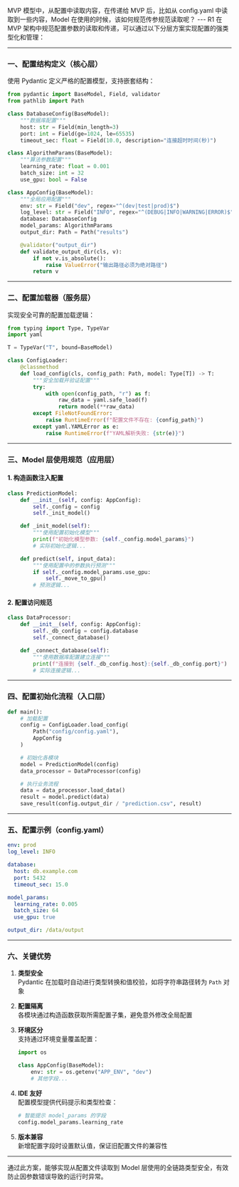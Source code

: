 MVP 模型中，从配置中读取内容，在传递给 MVP 后，比如从 config.yaml 中读取到一些内容，Model 在使用的时候，该如何规范传参规范读取呢？
--- R1
在 MVP 架构中规范配置参数的读取和传递，可以通过以下分层方案实现配置的强类型化和管理：

---

### 一、配置结构定义（核心层）

使用 Pydantic 定义严格的配置模型，支持嵌套结构：

```python
from pydantic import BaseModel, Field, validator
from pathlib import Path

class DatabaseConfig(BaseModel):
    """数据库配置"""
    host: str = Field(min_length=3)
    port: int = Field(ge=1024, le=65535)
    timeout_sec: float = Field(10.0, description="连接超时时间(秒)")

class AlgorithmParams(BaseModel):
    """算法参数配置"""
    learning_rate: float = 0.001
    batch_size: int = 32
    use_gpu: bool = False

class AppConfig(BaseModel):
    """全局应用配置"""
    env: str = Field("dev", regex="^(dev|test|prod)$")
    log_level: str = Field("INFO", regex="^(DEBUG|INFO|WARNING|ERROR)$")
    database: DatabaseConfig
    model_params: AlgorithmParams
    output_dir: Path = Path("results")

    @validator("output_dir")
    def validate_output_dir(cls, v):
        if not v.is_absolute():
            raise ValueError("输出路径必须为绝对路径")
        return v
```

---

### 二、配置加载器（服务层）

实现安全可靠的配置加载逻辑：

```python
from typing import Type, TypeVar
import yaml

T = TypeVar("T", bound=BaseModel)

class ConfigLoader:
    @classmethod
    def load_config(cls, config_path: Path, model: Type[T]) -> T:
        """安全加载并验证配置"""
        try:
            with open(config_path, "r") as f:
                raw_data = yaml.safe_load(f)
                return model(**raw_data)
        except FileNotFoundError:
            raise RuntimeError(f"配置文件不存在: {config_path}")
        except yaml.YAMLError as e:
            raise RuntimeError(f"YAML解析失败: {str(e)}")
```

---

### 三、Model 层使用规范（应用层）

#### 1. 构造函数注入配置

```python
class PredictionModel:
    def __init__(self, config: AppConfig):
        self._config = config
        self._init_model()

    def _init_model(self):
        """使用配置初始化模型"""
        print(f"初始化模型参数: {self._config.model_params}")
        # 实际初始化逻辑...

    def predict(self, input_data):
        """使用配置中的参数执行预测"""
        if self._config.model_params.use_gpu:
            self._move_to_gpu()
        # 预测逻辑...
```

#### 2. 配置访问规范

```python
class DataProcessor:
    def __init__(self, config: AppConfig):
        self._db_config = config.database
        self._connect_database()

    def _connect_database(self):
        """使用数据库配置建立连接"""
        print(f"连接到 {self._db_config.host}:{self._db_config.port}")
        # 实际连接逻辑...
```

---

### 四、配置初始化流程（入口层）

```python
def main():
    # 加载配置
    config = ConfigLoader.load_config(
        Path("config/config.yaml"),
        AppConfig
    )

    # 初始化各模块
    model = PredictionModel(config)
    data_processor = DataProcessor(config)

    # 执行业务流程
    data = data_processor.load_data()
    result = model.predict(data)
    save_result(config.output_dir / "prediction.csv", result)
```

---

### 五、配置示例（config.yaml）

```yaml
env: prod
log_level: INFO

database:
  host: db.example.com
  port: 5432
  timeout_sec: 15.0

model_params:
  learning_rate: 0.005
  batch_size: 64
  use_gpu: true

output_dir: /data/output
```

---

### 六、关键优势

1. **类型安全**  
   Pydantic 在加载时自动进行类型转换和值校验，如将字符串路径转为 `Path` 对象

2. **配置隔离**  
   各模块通过构造函数获取所需配置子集，避免意外修改全局配置

3. **环境区分**  
   支持通过环境变量覆盖配置：

   ```python
   import os

   class AppConfig(BaseModel):
       env: str = os.getenv("APP_ENV", "dev")
       # 其他字段...
   ```

4. **IDE 友好**  
   配置模型提供代码提示和类型检查：

   ```python
   # 智能提示 model_params 的字段
   config.model_params.learning_rate
   ```

5. **版本兼容**  
   新增配置字段时设置默认值，保证旧配置文件的兼容性

---

通过此方案，能够实现从配置文件读取到 Model 层使用的全链路类型安全，有效防止因参数错误导致的运行时异常。
